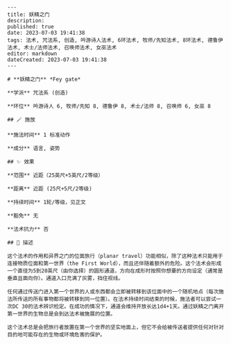 
    ---
    title: 妖精之门
    description: 
    published: true
    date: 2023-07-03 19:41:38
    tags: 法术, 咒法系, 创造, 吟游诗人法术, 6环法术, 牧师/先知法术, 8环法术, 德鲁伊法术, 术士/法师法术, 召唤师法术, 女巫法术
    editor: markdown
    dateCreated: 2023-07-03 19:41:38
    ---

    # **妖精之门** *Fey gate*

    **学派** 咒法系 (创造) 

    **环位** 吟游诗人 6, 牧师/先知 8, 德鲁伊 8, 术士/法师 8, 召唤师 6, 女巫 8

    ## 🪄 施放

    **施法时间** 1 标准动作

    **成分** 语言, 姿势

    ## ✨ 效果  

    **范围** 近距（25英尺+5英尺/2等级）

    **距离** 近距 (25尺+5尺/2等级)  

    **持续时间** 1轮/等级，见正文 

    **豁免** 无

    **法术抗力** 否

    ## 📖 描述

    这个法术的作用和异界之门的位面旅行（planar travel）功能相似，除了这种法术只能用于连接物质位面和第一世界（the First World），而且还伴随着额外的危险。这个法术会形成一个直径为5到20英尺（由你选择）的圆形通道，方向在成形时按照你想要的方向设定（通常是垂直且面向你）。通道入口充满了灰雾，挡住视线。

    任何通过传送门进入第一个世界的人或东西都会立即被转移到该位面中的一个随机地点（每次施法所传送的所有事物都将被转移到同一位置）。在法术持续时间结束的时候，施法者可以尝试一次DC 30的法术辨识检定。在成功的情况下，通道会维持开放长达1d4+1天。通过妖精之门离开第一世界的生物总是会到达法术被施展的位置。

    这个法术总是会把旅行者放置在第一个世界的坚实地面上，但它不会给被传送者提供任何对针对目的地可能存在的生物或环境危害的保护。
    
